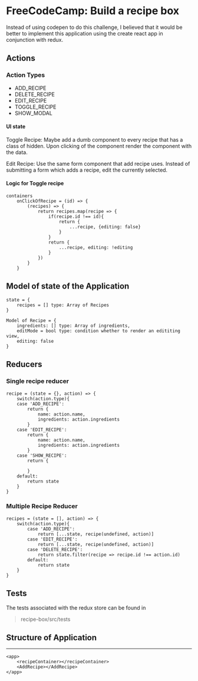 # FreeCodeCamp: Build a recipe box

Instead of using codepen to do this challenge, I believed that it would be better to implement
this application using the create react app in conjunction with redux.

## Actions 

### Action Types

- ADD_RECIPE
- DELETE_RECIPE
- EDIT_RECIPE
- TOGGLE_RECIPE
- SHOW_MODAL

#### UI state

Toggle Recipe: Maybe add a dumb component to every recipe that has a class of hidden. Upon
clicking of the component render the component with the data.

Edit Recipe: Use the same form component that add recipe uses. 
Instead of submitting a form which adds a recipe, edit the currently selected.

#### Logic for Toggle recipe
	containers
	    onClickOfRecipe = (id) => {
	    	(recipes) => {
	    		return recipes.map(recipe => {
	    			if(recipe.id !== id){
	    				return {
	    					...recipe, {editing: false}
	    				}
	    			}
	    			return {
	    				...recipe, editing: !editing
	    			}
	    		})
	    	}
	    }

## Model of state of the Application

    state = {
    	recipes = [] type: Array of Recipes
    }
    
    Model of Recipe = {
    	ingredients: [] type: Array of ingredients,
		editMode = bool type: condition whether to render an edititing view,
		editing: false
    }

## Reducers

### Single recipe reducer
	recipe = (state = {}, action) => {
		switch(action.type){
		case 'ADD_RECIPE':
			return {
				name: action.name,
				ingredients: action.ingredients
			}
		case 'EDIT_RECIPE':
			return {
				name: action.name, 
				ingredients: action.ingredients
			}
		case 'SHOW_RECIPE':
			return {

			}
		default: 
			return state
		}
	}

### Multiple Recipe Reducer

	recipes = (state = [], action) => {
		switch(action.type){
			case 'ADD_RECIPE':
				return [...state, recipe(undefined, action)]
			case 'EDIT_RECIPE':
				return [...state, recipe(undefined, action)]
			case 'DELETE_RECIPE':
				return state.filter(recipe => recipe.id !== action.id)
			default: 
				return state
		}
	}

## Tests

The tests associated with the redux store can be found in 
> recipe-box/src/tests


## Structure of Application
---
	<app>
		<recipeContainer></recipeContainer>
		<AddRecipe></AddRecipe>
	</app>